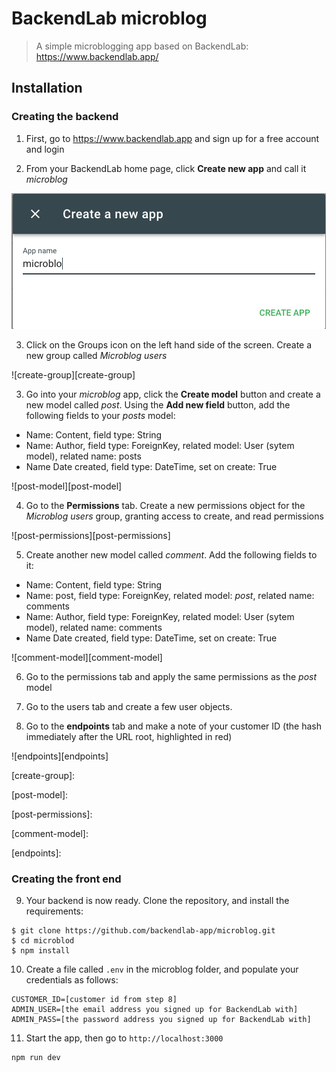 # BackendLab microblog

> A simple microblogging app based on BackendLab: https://www.backendlab.app/

## Installation

### Creating the backend

1. First, go to https://www.backendlab.app and sign up for a free account and login

2. From your BackendLab home page, click **Create new app** and call it *microblog*

![create-app][create-app]

3. Click on the Groups icon on the left hand side of the screen. Create a new group called *Microblog users*

![create-group][create-group]

3. Go into your *microblog* app, click the **Create model** button and create a new model called *post*. Using the **Add new field** button, add the following fields to your *posts* model:
- Name: Content, field type: String
- Name: Author, field type: ForeignKey, related model: User (sytem model), related name: posts
- Name Date created, field type: DateTime, set on create: True

![post-model][post-model]

4. Go to the **Permissions** tab. Create a new permissions object for the *Microblog users* group, granting access to create, and read permissions

![post-permissions][post-permissions]

5. Create another new model called *comment*. Add the following fields to it:
- Name: Content, field type: String
- Name: post, field type: ForeignKey, related model: *post*, related name: comments
- Name: Author, field type: ForeignKey, related model: User (sytem model), related name: comments
- Name Date created, field type: DateTime, set on create: True

![comment-model][comment-model]

6. Go to the permissions tab and apply the same permissions as the *post* model

7. Go to the users tab and create a few user objects.  

8. Go to the **endpoints** tab and make a note of your customer ID (the hash immediately after the URL root, highlighted in red)

![endpoints][endpoints]


[create-app]: https://github.com/backendlab-app/microblog/blob/master/screenshots/Screen%20Shot%202018-11-02%20at%2020.40.52.png

[create-group]: 

[post-model]:

[post-permissions]:

[comment-model]:

[endpoints]:

### Creating the front end

9. Your backend is now ready. Clone the repository, and install the requirements:
```
$ git clone https://github.com/backendlab-app/microblog.git
$ cd microblod
$ npm install
```

10. Create a file called `.env` in the microblog folder, and populate your credentials as follows:
```
CUSTOMER_ID=[customer id from step 8]
ADMIN_USER=[the email address you signed up for BackendLab with]
ADMIN_PASS=[the password address you signed up for BackendLab with]
```

11. Start the app, then go to `http://localhost:3000`
```
npm run dev
```
